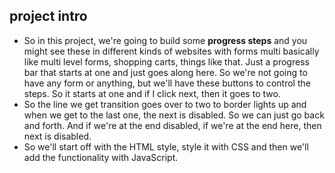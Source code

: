 ## project intro

- So in this project, we're going to build some **progress steps** and you might see these in different kinds of websites with forms multi basically like multi level forms, shopping carts, things like that. Just a progress bar that starts at one and just goes along here. So we're not going to have any form or anything, but we'll have these buttons to control the steps. So it starts at one and if I click next, then it goes to two. 
- So the line we get transition goes over to two to border lights up and when we get to the last one, the next is disabled. So we can just go back and forth. And if we're at the end disabled, if we're at the end here, then next is disabled. 
- So we'll start off with the HTML style, style it with CSS and then we'll add the functionality with JavaScript.